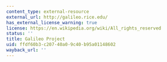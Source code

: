 ```yaml
---
content_type: external-resource
external_url: http://galileo.rice.edu/
has_external_license_warning: true
license: https://en.wikipedia.org/wiki/All_rights_reserved
status: ''
title: Galileo Project
uid: ffdf60b3-c207-40a0-9c40-b95a01148602
wayback_url: ''
---
```

